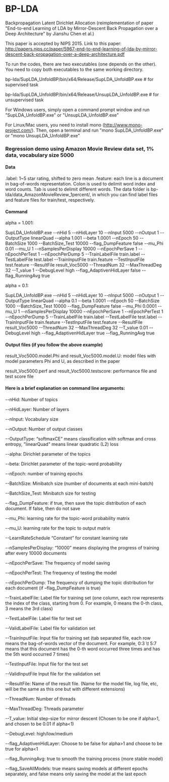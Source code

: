 # BP-LDA
Backpropagation Latent Dirichlet Allocation (reimplementation of paper "End-to-end Learning of LDA by Mirror-Descent Back Propagation over a Deep Architecture" by Jianshu Chen et al.)

This paper is accepted by NIPS 2015.
Link to this paper: http://papers.nips.cc/paper/5967-end-to-end-learning-of-lda-by-mirror-descent-back-propagation-over-a-deep-architecture.pdf

To run the codes, there are two executables (one depends on the other). You need to copy both executables to the same working directory.

bp-lda/SupLDA_UnfoldBP/bin/x64/Release/SupLDA_UnfoldBP.exe # for supervised task

bp-lda/SupLDA_UnfoldBP/bin/x64/Release/UnsupLDA_UnfoldBP.exe # for unsupervised task

For Windows users, simply open a command prompt window and run "SupLDA_UnfoldBP.exe" or "UnsupLDA_UnfoldBP.exe"

For Linux/Mac users, you need to install mono (http://www.mono-project.com/). Then, open a terminal and run "mono SupLDA_UnfoldBP.exe" or "mono UnsupLDA_UnfoldBP.exe"

### Regression demo using Amazon Movie Review data set, 1% data, vocabulary size 5000
#### Data
.label: 1~5 star rating, shifted to zero mean
.feature: each line is a document in bag-of-words representation. Colon is used to delimit word index and word counts. Tab is used to delimit different words.
The data folder is bp-lda/data_AmazonMovieReview_1percent/, in which you can find label files and feature files for train/test, respectively.

#### Command
alpha = 1.001:

SupLDA_UnfoldBP.exe --nHid 5 --nHidLayer 10 --nInput 5000 --nOutput 1 --OutputType linearQuad --alpha 1.001 --beta 1.0001 --nEpoch 50 --BatchSize 1000 --BatchSize_Test 10000 --flag_DumpFeature false --mu_Phi 0.01 --mu_U 1 --nSamplesPerDisplay 10000 --nEpochPerSave 1 --nEpochPerTest 1 --nEpochPerDump 5 --TrainLabelFile train.label --TestLabelFile test.label --TrainInputFile train.feature --TestInputFile test.feature --ResultFile result_Voc5000 --ThreadNum 32 --MaxThreadDeg 32 --T_value 1 --DebugLevel high --flag_AdaptivenHidLayer false --flag_RunningAvg true

alpha = 0.1:

SupLDA_UnfoldBP.exe --nHid 5 --nHidLayer 10 --nInput 5000 --nOutput 1 --OutputType linearQuad --alpha 0.1 --beta 1.0001 --nEpoch 50 --BatchSize 1000 --BatchSize_Test 10000 --flag_DumpFeature false --mu_Phi 0.0001 --mu_U 1 --nSamplesPerDisplay 10000 --nEpochPerSave 1 --nEpochPerTest 1 --nEpochPerDump 5 --TrainLabelFile train.label --TestLabelFile test.label --TrainInputFile train.feature --TestInputFile test.feature --ResultFile result_Voc5000 --ThreadNum 32 --MaxThreadDeg 32 --T_value 0.01 --DebugLevel high --flag_AdaptivenHidLayer true --flag_RunningAvg true

#### Output files (if you follow the above example)
result_Voc5000.model.Phi and result_Voc5000.model.U: model files with model parameters Phi and U, as described in the paper

result_Voc5000.perf and result_Voc5000.testscore: performance file and test score file

#### Here is a brief explanation on command line arguments:

--nHid: Number of topics

--nHidLayer: Number of layers

--nInput: Vocabulary size

--nOutput: Number of output classes

--OutputType: “softmaxCE” means classification with softmax and cross entropy, "linearQuad" means linear quadratic (L2) loss

--alpha: Dirichlet parameter of the topics

--beta: Dirichlet parameter of the topic-word probability

--nEpoch: number of training epochs

--BatchSize: Minibatch size (number of documents at each mini-batch)

--BatchSize_Test: Minibatch size for testing

--flag_DumpFeature: if true, then save the topic distribution of each document. If false, then do not save

--mu_Phi: learning rate for the topic-word probability matrix

--mu_U: learning rate for the topic to output matrix

--LearnRateSchedule “Constant” for constant learning rate

--nSamplesPerDisplay: “10000” means displaying the progress of training after every 10000 documents

--nEpochPerSave: The frequency of model saving

--nEpochPerTest: The frequency of testing the model

--nEpochPerDump: The frequency of dumping the topic distribution for each document (if –flag_DumpFeature is true)

--TrainLabelFile: Label file for training set (one column, each row represents the index of the class, starting from 0. For example, 0 means the 0-th class, 3 means the 3rd class)

--TestLabelFile: Label file for test set

--ValidLabelFile: Label file for validation set

--TrainInputFile: Input file for training set (tab separated file, each row means the bag-of-words vector of the document. For example, 0:3 \t 5:7 means that this document has the 0-th word occurred three times and has the 5th word occurred 7 times)

--TestInputFile: Input file for the test set

--ValidInputFile Input file for the validation set

--ResultFile: Name of the result file. (Name for the model file, log file, etc, will be the same as this one but with different extensions)

--ThreadNum: Number of threads

--MaxThreadDeg: Threads parameter

--T_value: Initial step-size for mirror descent (Chosen to be one if alpha>1, and chosen to be 0.01 if alpha<1)

--DebugLevel: high/low/medium

--flag_AdaptivenHidLayer: Choose to be false for alpha>1 and choose to be true for alpha<1  

--flag_RunningAvg: true to smooth the training process (more stable model)

--flag_SaveAllModels: true means saving models at different epochs separately, and false means only saving the model at the last epoch
